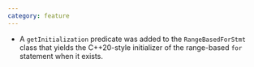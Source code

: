 ```yaml
---
category: feature
---
```

* A `getInitialization` predicate was added to the `RangeBasedForStmt` class that yields the C++20-style initializer of the range-based `for` statement when it exists.

